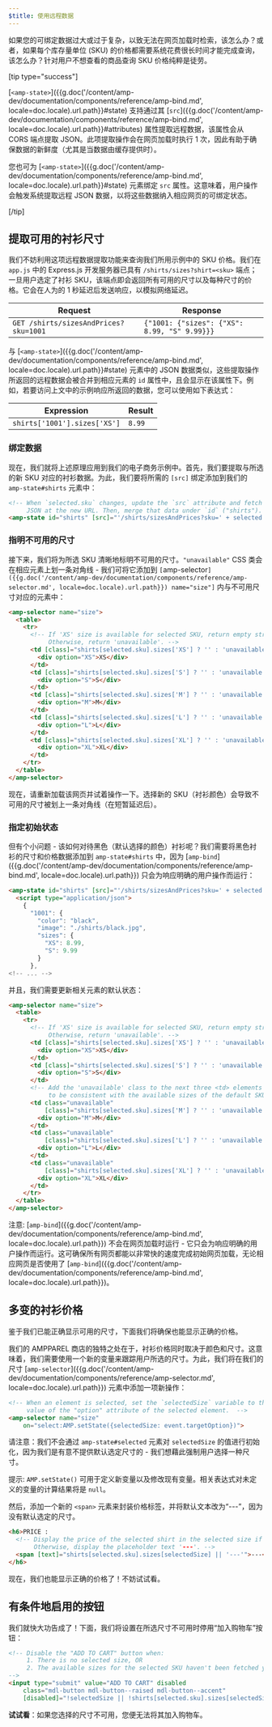 ```yaml
---
$title: 使用远程数据
---
```


如果您的可绑定数据过大或过于复杂，以致无法在网页加载时检索，该怎么办？或者，如果每个库存量单位 (SKU) 的价格都需要系统花费很长时间才能完成查询，该怎么办？针对用户不想查看的商品查询 SKU 价格纯粹是徒劳。

[tip type="success"]

[`<amp-state>`]({{g.doc('/content/amp-dev/documentation/components/reference/amp-bind.md', locale=doc.locale).url.path}}#state) 支持通过其 [`src`]({{g.doc('/content/amp-dev/documentation/components/reference/amp-bind.md', locale=doc.locale).url.path}}#attributes) 属性提取远程数据，该属性会从 CORS 端点提取 JSON。此项提取操作会在网页加载时执行 1 次，因此有助于确保数据的新鲜度（尤其是当数据由缓存提供时）。

您也可为 [`<amp-state>`]({{g.doc('/content/amp-dev/documentation/components/reference/amp-bind.md', locale=doc.locale).url.path}}#state) 元素绑定 `src` 属性。这意味着，用户操作会触发系统提取远程 JSON 数据，以将这些数据纳入相应网页的可绑定状态。

[/tip]

## 提取可用的衬衫尺寸

我们不妨利用这项远程数据提取功能来查询我们所用示例中的 SKU 价格。我们在 `app.js` 中的 Express.js 开发服务器已具有 `/shirts/sizes?shirt=<sku>` 端点；一旦用户选定了衬衫 SKU，该端点即会返回所有可用的尺寸以及每种尺寸的价格。它会在人为的 1 秒延迟后发送响应，以模拟网络延迟。

|  Request                              |  Response |
|---------------------------------------|-----------|
| `GET /shirts/sizesAndPrices?sku=1001` | `{"1001: {"sizes": {"XS": 8.99, "S" 9.99}}}` |

与 [`<amp-state>`]({{g.doc('/content/amp-dev/documentation/components/reference/amp-bind.md', locale=doc.locale).url.path}}#state) 元素中的 JSON 数据类似，这些提取操作所返回的远程数据会被合并到相应元素的 `id` 属性中，且会显示在该属性下。例如，若要访问上文中的示例响应所返回的数据，您可以使用如下表达式：

|  Expression                  |  Result |
|------------------------------|---------|
| `shirts['1001'].sizes['XS']` | `8.99`  |

### 绑定数据

现在，我们就将上述原理应用到我们的电子商务示例中。首先，我们要提取与所选的新 SKU 对应的衬衫数据。为此，我们要将所需的 `[src]` 绑定添加到我们的 `amp-state#shirts` 元素中：

```html
<!-- When `selected.sku` changes, update the `src` attribute and fetch
     JSON at the new URL. Then, merge that data under `id` ("shirts"). -->
<amp-state id="shirts" [src]="'/shirts/sizesAndPrices?sku=' + selected.sku">
```

### 指明不可用的尺寸

接下来，我们将为所选 SKU 清晰地标明不可用的尺寸。`"unavailable"` CSS 类会在相应元素上划一条对角线 - 我们可将它添加到 `[`amp-selector`]({{g.doc('/content/amp-dev/documentation/components/reference/amp-selector.md', locale=doc.locale).url.path}}) name="size"]` 内与不可用尺寸对应的元素中：

```html
<amp-selector name="size">
  <table>
    <tr>
      <!-- If 'XS' size is available for selected SKU, return empty string.
           Otherwise, return 'unavailable'. -->
      <td [class]="shirts[selected.sku].sizes['XS'] ? '' : 'unavailable'">
        <div option="XS">XS</div>
      </td>
      <td [class]="shirts[selected.sku].sizes['S'] ? '' : 'unavailable'">
        <div option="S">S</div>
      </td>
      <td [class]="shirts[selected.sku].sizes['M'] ? '' : 'unavailable'">
        <div option="M">M</div>
      </td>
      <td [class]="shirts[selected.sku].sizes['L'] ? '' : 'unavailable'">
        <div option="L">L</div>
      </td>
      <td [class]="shirts[selected.sku].sizes['XL'] ? '' : 'unavailable'">
        <div option="XL">XL</div>
      </td>
    </tr>
  </table>
</amp-selector>
```

现在，请重新加载该网页并试着操作一下。选择新的 SKU（衬衫颜色）会导致不可用的尺寸被划上一条对角线（在短暂延迟后）。

### 指定初始状态

但有个小问题 - 该如何对待黑色（默认选择的颜色）衬衫呢？我们需要将黑色衬衫的尺寸和价格数据添加到 `amp-state#shirts` 中，因为 [`amp-bind`]({{g.doc('/content/amp-dev/documentation/components/reference/amp-bind.md', locale=doc.locale).url.path}}) 只会为响应明确的用户操作而运行：

```html
<amp-state id="shirts" [src]="'/shirts/sizesAndPrices?sku=' + selected.sku">
  <script type="application/json">
    {
      "1001": {
        "color": "black",
        "image": "./shirts/black.jpg",
        "sizes": {
          "XS": 8.99,
          "S": 9.99
        }
      },
<!-- ... -->
```

并且，我们需要更新相关元素的默认状态：

```html
<amp-selector name="size">
  <table>
    <tr>
      <!-- If 'XS' size is available for selected SKU, return empty string.
           Otherwise, return 'unavailable'. -->
      <td [class]="shirts[selected.sku].sizes['XS'] ? '' : 'unavailable'">
        <div option="XS">XS</div>
      </td>
      <td [class]="shirts[selected.sku].sizes['S'] ? '' : 'unavailable'">
        <div option="S">S</div>
      </td>
      <!-- Add the 'unavailable' class to the next three <td> elements
           to be consistent with the available sizes of the default SKU. -->
      <td class="unavailable"
          [class]="shirts[selected.sku].sizes['M'] ? '' : 'unavailable'">
        <div option="M">M</div>
      </td>
      <td class="unavailable"
          [class]="shirts[selected.sku].sizes['L'] ? '' : 'unavailable'">
        <div option="L">L</div>
      </td>
      <td class="unavailable"
          [class]="shirts[selected.sku].sizes['XL'] ? '' : 'unavailable'">
        <div option="XL">XL</div>
      </td>
    </tr>
  </table>
</amp-selector>
```

注意: [`amp-bind`]({{g.doc('/content/amp-dev/documentation/components/reference/amp-bind.md', locale=doc.locale).url.path}}) 不会在网页加载时运行 - 它只会为响应明确的用户操作而运行。这可确保所有网页都能以非常快的速度完成初始网页加载，无论相应网页是否使用了 [`amp-bind`]({{g.doc('/content/amp-dev/documentation/components/reference/amp-bind.md', locale=doc.locale).url.path}})。

## 多变的衬衫价格

鉴于我们已能正确显示可用的尺寸，下面我们将确保也能显示正确的价格。

我们的 AMPPAREL 商店的独特之处在于，衬衫价格同时取决于颜色和尺寸。这意味着，我们需要使用一个新的变量来跟踪用户所选的尺寸。为此，我们将在我们的尺寸 [`amp-selector`]({{g.doc('/content/amp-dev/documentation/components/reference/amp-selector.md', locale=doc.locale).url.path}}) 元素中添加一项新操作：

```html
<!-- When an element is selected, set the `selectedSize` variable to the
     value of the "option" attribute of the selected element.  -->
<amp-selector name="size"
    on="select:AMP.setState({selectedSize: event.targetOption})">
```

请注意：我们不会通过 `amp-state#selected` 元素对 `selectedSize` 的值进行初始化，因为我们是有意不提供默认选定尺寸的 - 我们想藉此强制用户选择一种尺寸。

提示: `AMP.setState()` 可用于定义新变量以及修改现有变量。相关表达式对未定义的变量的计算结果将是 `null`。

然后，添加一个新的 `<span>` 元素来封装价格标签，并将默认文本改为“---”，因为没有默认选定的尺寸。

```html
<h6>PRICE :
  <!-- Display the price of the selected shirt in the selected size if available.
       Otherwise, display the placeholder text '---'. -->
  <span [text]="shirts[selected.sku].sizes[selectedSize] || '---'">---</span>
</h6>
```

现在，我们也能显示正确的价格了！不妨试试看。

## 有条件地启用的按钮

我们就快大功告成了！下面，我们将设置在所选尺寸不可用时停用“加入购物车”按钮：

```html
<!-- Disable the "ADD TO CART" button when:
     1. There is no selected size, OR
     2. The available sizes for the selected SKU haven't been fetched yet
-->
<input type="submit" value="ADD TO CART" disabled
    class="mdl-button mdl-button--raised mdl-button--accent"
    [disabled]="!selectedSize || !shirts[selected.sku].sizes[selectedSize]">
```

**试试看**：如果您选择的尺寸不可用，您便无法将其加入购物车。
